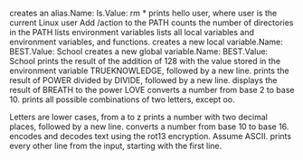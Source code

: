 creates an alias.Name: ls.Value: rm *
prints hello user, where user is the current Linux user
Add /action to the PATH
counts the number of directories in the PATH
lists environment variables
 lists all local variables and environment variables, and functions.
creates a new local variable.Name: BEST.Value: School
creates a new global variable.Name: BEST.Value: School
prints the result of the addition of 128 with the value stored in the environment variable TRUEKNOWLEDGE, followed by a new line.
 prints the result of POWER divided by DIVIDE, followed by a new line.
displays the result of BREATH to the power LOVE
converts a number from base 2 to base 10.
prints all possible combinations of two letters, except oo.



Letters are lower cases, from a to z
 prints a number with two decimal places, followed by a new line.
converts a number from base 10 to base 16.
encodes and decodes text using the rot13 encryption. Assume ASCII.
prints every other line from the input, starting with the first line.
